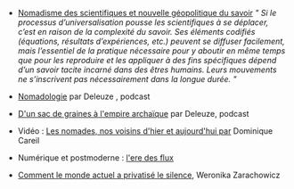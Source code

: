 
- [Nomadisme des scientifiques et nouvelle géopolitique du savoir](http://www.cairn.info/revue-internationale-des-sciences-sociales-2001-2-page-341.html) _" Si le processus d’universalisation pousse les scientifiques à se déplacer, c’est en raison de la complexité du savoir. Ses éléments codifiés (équations, résultats d’expériences, etc.) peuvent se diffuser facilement, mais l’essentiel de la pratique nécessaire pour y aboutir en même temps que pour les reproduire et les appliquer à des fins spécifiques dépend d’un savoir tacite incarné dans des êtres humains. Leurs mouvements ne s’inscrivent pas nécessairement dans la longue durée. "_

- [Nomadologie](https://youtu.be/2MeC5uC48Kk) par Deleuze , podcast

- [D'un sac de graines à l'empire archaïque](https://youtu.be/X55HCa2_BHI) par Deleuze, podcast

- Vidéo : [Les nomades, nos voisins d'hier et aujourd'hui par](https://www.youtube.com/watch?v=EIkTcWcXclw&feature=youtu.be) Dominique Careil

- Numérique et postmoderne : [l'ere des flux](http://laurent.jullier.free.fr/TEL/LJ2009_Flussi.pdf)

- [Comment le monde actuel a privatisé le silence](http://www.telerama.fr/idees/comment-le-monde-actuel-a-privatise-le-silence,138904.php#EI7rz5ziWytDzh4b.01),  Weronika Zarachowicz

